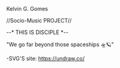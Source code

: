 Kelvin G. Gomes

//Socio-Music PROJECT//

--* THIS IS DISCIPLE *--

"We go far beyond those spaceships 🛸🪐"

 -SVG'S site: https://undraw.co/

